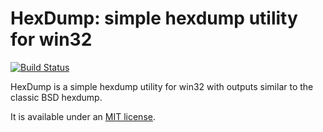 HexDump: simple hexdump utility for win32
=========================================

[![Build Status](https://ethomson.visualstudio.com/HexDump/_apis/build/status/HexDump%20CI)](https://ethomson.visualstudio.com/HexDump/_build/latest?definitionId=19)

HexDump is a simple hexdump utility for win32 with outputs similar to the
classic BSD hexdump.

It is available under an [MIT license](http://github.com/ethomson/hexdump/LICENSE).

